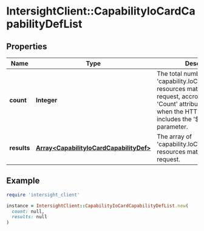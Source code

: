 # IntersightClient::CapabilityIoCardCapabilityDefList

## Properties

| Name | Type | Description | Notes |
| ---- | ---- | ----------- | ----- |
| **count** | **Integer** | The total number of &#39;capability.IoCardCapabilityDef&#39; resources matching the request, accross all pages. The &#39;Count&#39; attribute is included when the HTTP GET request includes the &#39;$inlinecount&#39; parameter. | [optional] |
| **results** | [**Array&lt;CapabilityIoCardCapabilityDef&gt;**](CapabilityIoCardCapabilityDef.md) | The array of &#39;capability.IoCardCapabilityDef&#39; resources matching the request. | [optional] |

## Example

```ruby
require 'intersight_client'

instance = IntersightClient::CapabilityIoCardCapabilityDefList.new(
  count: null,
  results: null
)
```

